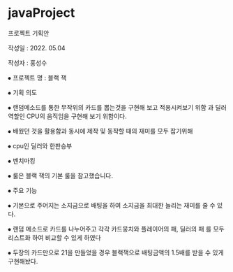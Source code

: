 # javaProject
프로젝트 기획안

작성일 : 2022. 05.04

작성자 : 홍성수

⦁	프로젝트 명 : 블랙 잭

⦁	기획 의도

⦁	랜덤메소드를 통한 무작위의 카드를 뽑는것을 구현해 보고 적용시켜보기 위함 과 딜러역할인 CPU의 움직임을 구현해 보기 위함이다.

⦁	배웠던 것을 활용함과 동시에 제작 및 동작할 때의 재미를 모두 잡기위해

⦁	cpu인 딜러와 한판승부

⦁	벤치마킹 

⦁	룰은 블랙 잭의 기본 룰을 참고했습니다.

⦁	주요 기능 

⦁	기본으로 주어지는 소지금으로 배팅을 하여 소지금을 최대한 늘리는 재미를 줄 수 있다.

⦁	랜덤 메소드로 카드를 나누어주고 각각 카드뭉치와 플레이어의 패, 딜러의 패 를 모두 리스트화 하여 비교할 수 있게 하였다

⦁	두장의 카드만으로 21을 만들었을 경우 블랙잭으로 배팅금액의 1.5배를 받을 수 있게 구현해놨다.
